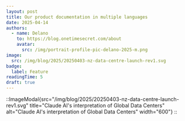 ```yaml
---
layout: post
title: Our product documentation in multiple languages
date: 2025-04-14
authors:
  - name: Delano
    to: https://blog.onetimesecret.com/about
    avatar:
      src: /img/portrait-profile-pic-delano-2025-m.png
image:
  src: /img/blog/2025/20250403-nz-data-centre-launch-rev1.svg
badge:
  label: Feature
readingTime: 5
draft: true
---
```


::ImageModal{src="/img/blog/2025/20250403-nz-data-centre-launch-rev1.svg" title="Claude AI's interpretation of Global Data Centers" alt="Claude AI's interpretation of Global Data Centers" width="600"}
::
